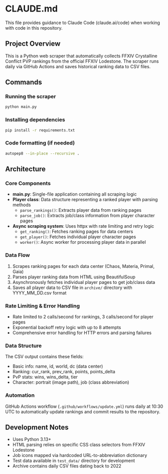 # CLAUDE.md

This file provides guidance to Claude Code (claude.ai/code) when working with code in this repository.

## Project Overview

This is a Python web scraper that automatically collects FFXIV Crystalline Conflict PVP rankings from the official FFXIV Lodestone. The scraper runs daily via GitHub Actions and saves historical ranking data to CSV files.

## Commands

### Running the scraper
```bash
python main.py
```

### Installing dependencies
```bash
pip install -r requirements.txt
```

### Code formatting (if needed)
```bash
autopep8 --in-place --recursive .
```

## Architecture

### Core Components

- **main.py**: Single-file application containing all scraping logic
- **Player class**: Data structure representing a ranked player with parsing methods
  - `parse_rankings()`: Extracts player data from ranking pages
  - `parse_job()`: Extracts job/class information from player character pages
- **Async scraping system**: Uses httpx with rate limiting and retry logic
  - `get_ranking()`: Fetches ranking pages for data centers
  - `get_player()`: Fetches individual player character pages  
  - `worker()`: Async worker for processing player data in parallel

### Data Flow

1. Scrapes ranking pages for each data center (Chaos, Materia, Primal, Gaia)
2. Parses player ranking data from HTML using BeautifulSoup
3. Asynchronously fetches individual player pages to get job/class data
4. Saves all player data to CSV file in `archive/` directory with YYYY_MM_DD.csv format

### Rate Limiting & Error Handling

- Rate limited to 2 calls/second for rankings, 3 calls/second for player pages
- Exponential backoff retry logic with up to 8 attempts
- Comprehensive error handling for HTTP errors and parsing failures

### Data Structure

The CSV output contains these fields:
- Basic info: name, id, world, dc (data center)
- Ranking: cur_rank, prev_rank, points, points_delta
- PvP stats: wins, wins_delta, tier
- Character: portrait (image path), job (class abbreviation)

### Automation

GitHub Actions workflow (`.github/workflows/update.yml`) runs daily at 10:30 UTC to automatically update rankings and commit results to the repository.

## Development Notes

- Uses Python 3.13+ 
- HTML parsing relies on specific CSS class selectors from FFXIV Lodestone
- Job icons mapped via hardcoded URL-to-abbreviation dictionary
- Test data available in `test_data/` directory for development
- Archive contains daily CSV files dating back to 2022